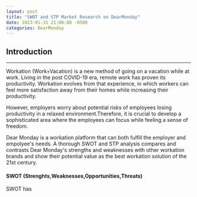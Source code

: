 ```yaml
---
layout: post
title: "SWOT and STP Market Research on DearMonday"
date: 2023-01-31 21:00:00 -0500
categories: DearMonday
---
```


## Introduction

---

Workation (Work+Vacation) is a new method of going on a vacation while at work. Living in the post COVID-19 era, remote work has proven its productivity. Workation evolves from that experience, in which workers can feel more satisfaction away from their homes while increasing their productivity. 

However, employers worry about potential risks of employees losing productivity in a relaxed environment.Therefore, it is crucial to develop a sophisticated area where the employees can focus while feeling a sense of freedom.

Dear Monday is a workation platform that can both fulfill the employer and empolyee's needs. A thorough SWOT and STP analysis compares and contrasts Dear Monday's strengths and weaknesses with other workation brands and show their potential value as the best workation solution of the 21st century.

#### SWOT (Strenghts,Weaknesses,Opportunities,Threats)

SWOT has 